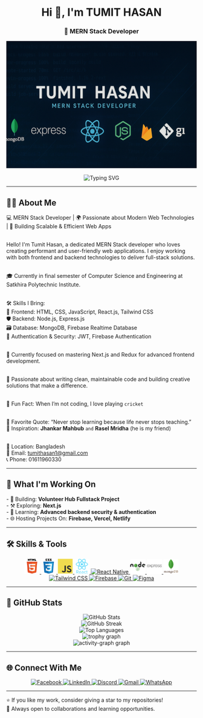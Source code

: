 <h1 align="center">Hi 👋, I'm TUMIT HASAN</h1>
<h3 align="center">🚀 MERN Stack Developer</h3>


<p align="center">
  <img src="assets/banner.png" alt="Tumit Hasan Banner" />
</p>

<p align="center">
  <img src="https://readme-typing-svg.herokuapp.com?font=Fira+Code&weight=500&size=22&pause=1000&color=0D98BA&center=true&vCenter=true&width=500&lines=React+Developer+💙;MERN+Stack+💻;Open+Source+Contributor+🌱;Passionate+About+Learning+📚;Always+Coding+%F0%9F%92%BB" alt="Typing SVG" />
</p>

---

## 🧑‍💼 About Me

<p align="left">
💻 MERN Stack Developer | 🌍 Passionate about Modern Web Technologies | 🚀 Building Scalable & Efficient Web Apps<br><br>

Hello! I'm Tumit Hasan, a dedicated MERN Stack developer who loves creating performant and user-friendly web applications. I enjoy working with both frontend and backend technologies to deliver full-stack solutions.<br><br>

🎓 Currently in final semester of Computer Science and Engineering at Satkhira Polytechnic Institute.<br><br>

🛠️ Skills I Bring:<br>
🌈 Frontend: HTML, CSS, JavaScript, React.js, Tailwind CSS<br>
🛡️ Backend: Node.js, Express.js<br>
🗃️ Database: MongoDB, Firebase Realtime Database<br>
🔐 Authentication & Security: JWT, Firebase Authentication<br><br>

🎯 Currently focused on mastering Next.js and Redux for advanced frontend development.<br><br>

🎨 Passionate about writing clean, maintainable code and building creative solutions that make a difference.<br><br>

🏏 Fun Fact: When I’m not coding, I love playing ```cricket```<br><br>

🌟 Favorite Quote: “Never stop learning because life never stops teaching.”<br>
🌟 Inspiration: **Jhankar Mahbub** ```and``` **Rasel Mridha** (he is my friend) <br><br>

📍 Location: Bangladesh<br>
📧 Email: <a href="mailto:tumithasan1@gmail.com">tumithasan1@gmail.com</a><br>
📞 Phone: 01611960330
</p>

---

## 🚀 What I'm Working On

<p align="left">
- 🔭 Building: <b>Volunteer Hub Fullstack Project</b><br>
- ⚒️ Exploring: <b>Next.js</b><br>
- 🧪 Learning: <b>Advanced backend security & authentication</b><br>
- 🌐 Hosting Projects On: <b>Firebase, Vercel, Netlify</b>
</p>

---

## 🛠️ Skills & Tools

<p align="center"> 
  <a href="https://developer.mozilla.org/en-US/docs/Web/HTML" target="_blank" rel="noreferrer"> <img src="https://raw.githubusercontent.com/devicons/devicon/master/icons/html5/html5-original-wordmark.svg" alt="HTML5" width="40" height="40"/> </a>
  <a href="https://www.w3schools.com/css/" target="_blank" rel="noreferrer"> <img src="https://raw.githubusercontent.com/devicons/devicon/master/icons/css3/css3-original-wordmark.svg" alt="CSS3" width="40" height="40"/> </a>
  <a href="https://developer.mozilla.org/en-US/docs/Web/JavaScript" target="_blank" rel="noreferrer"> <img src="https://raw.githubusercontent.com/devicons/devicon/master/icons/javascript/javascript-original.svg" alt="JavaScript" width="40" height="40"/> </a>
  <a href="https://reactjs.org/" target="_blank" rel="noreferrer"> <img src="https://raw.githubusercontent.com/devicons/devicon/master/icons/react/react-original-wordmark.svg" alt="React" width="40" height="40"/> </a>
  <a href="https://reactnative.dev/" target="_blank" rel="noreferrer"> <img src="https://reactnative.dev/img/header_logo.svg" alt="React Native" width="40" height="40"/> </a>
  <a href="https://nodejs.org/" target="_blank" rel="noreferrer"> <img src="https://raw.githubusercontent.com/devicons/devicon/master/icons/nodejs/nodejs-original-wordmark.svg" alt="Node.js" width="40" height="40"/> </a>
  <a href="https://expressjs.com/" target="_blank" rel="noreferrer"> <img src="https://raw.githubusercontent.com/devicons/devicon/master/icons/express/express-original-wordmark.svg" alt="Express" width="40" height="40"/> </a> 
  <a href="https://www.mongodb.com/" target="_blank" rel="noreferrer"> <img src="https://raw.githubusercontent.com/devicons/devicon/master/icons/mongodb/mongodb-original-wordmark.svg" alt="MongoDB" width="40" height="40"/> </a> 
  <a href="https://tailwindcss.com/" target="_blank" rel="noreferrer"> <img src="https://www.vectorlogo.zone/logos/tailwindcss/tailwindcss-icon.svg" alt="Tailwind CSS" width="40" height="40"/> </a>
  <a href="https://firebase.google.com/" target="_blank" rel="noreferrer"> <img src="https://www.vectorlogo.zone/logos/firebase/firebase-icon.svg" alt="Firebase" width="40" height="40"/> </a>
  <a href="https://git-scm.com/" target="_blank" rel="noreferrer"> <img src="https://www.vectorlogo.zone/logos/git-scm/git-scm-icon.svg" alt="Git" width="40" height="40"/> </a> 
  <a href="https://www.figma.com/" target="_blank" rel="noreferrer"> <img src="https://www.vectorlogo.zone/logos/figma/figma-icon.svg" alt="Figma" width="40" height="40"/> </a>
</p>

---

## 🌟 GitHub Stats

<p align="center">
  <img src="https://github-readme-stats.vercel.app/api?username=tumit-h-r-75&show_icons=true&theme=radical" alt="GitHub Stats" />
  <br />
  <img src="https://github-readme-streak-stats.herokuapp.com?user=tumit-h-r-75&theme=radical" alt="GitHub Streak" />
  <br />
  <img src="https://github-readme-stats.vercel.app/api/top-langs/?username=tumit-h-r-75&layout=compact&theme=radical" alt="Top Languages" />
  <br/>
  <img src="https://github-profile-trophy.vercel.app?username=tumit-h-r-75&theme=dracula&column=-1&row=1&margin-w=8&margin-h=8&no-bg=false&no-frame=false&order=4" height="150" alt="trophy graph"  />
  <br/>
  <img src="https://github-readme-activity-graph.vercel.app/graph?username=tumit-h-r-75&radius=16&theme=react&area=true&order=5" height="300" alt="activity-graph graph"  />
</p>

---

## 🌐 Connect With Me

<p align="center">
  <a href="https://fb.com/tumit.hasan.rafi" target="_blank" rel="noopener noreferrer">
    <img src="https://img.shields.io/badge/Facebook-%231877F2.svg?style=for-the-badge&logo=facebook&logoColor=white" alt="Facebook" />
  </a>
  <a href="https://www.linkedin.com/in/tumit-hasan/" target="_blank" rel="noopener noreferrer">
    <img src="https://img.shields.io/badge/LinkedIn-%230077B5.svg?style=for-the-badge&logo=linkedin&logoColor=white" alt="LinkedIn" />
  </a>
  <a href="https://discord.gg/tumit_hasan" target="_blank" rel="noopener noreferrer">
    <img src="https://img.shields.io/badge/Discord-%237289DA.svg?style=for-the-badge&logo=discord&logoColor=white" alt="Discord" />
  </a>
  <a href="mailto:tumithasan1@gmail.com" target="_blank" rel="noopener noreferrer">
    <img src="https://img.shields.io/badge/Gmail-D14836?style=for-the-badge&logo=gmail&logoColor=white" alt="Gmail" />
  </a>
  <a href="https://wa.me/8801611960330" target="_blank" rel="noopener noreferrer">
    <img src="https://img.shields.io/badge/WhatsApp-25D366?style=for-the-badge&logo=whatsapp&logoColor=white" alt="WhatsApp" />
  </a>
</p>

---

⭐️ If you like my work, consider giving a star to my repositories!  
🤝 Always open to collaborations and learning opportunities.
